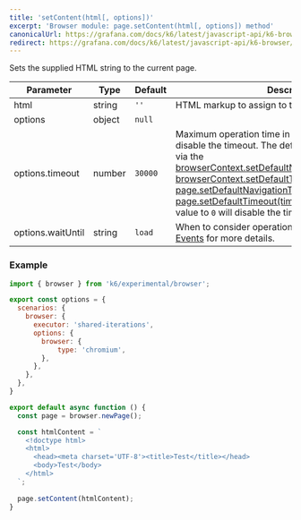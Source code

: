 ```yaml
---
title: 'setContent(html[, options])'
excerpt: 'Browser module: page.setContent(html[, options]) method'
canonicalUrl: https://grafana.com/docs/k6/latest/javascript-api/k6-browser/page/setcontent/
redirect: https://grafana.com/docs/k6/latest/javascript-api/k6-browser/page/setcontent/
---
```


Sets the supplied HTML string to the current page.

<TableWithNestedRows>

| Parameter       | Type   | Default | Description                                                                                                                                                                                                                           |
|-----------------|--------|---------|---------------------------------------------------------------------------------------------------------------------------------------------------------------------------------------------------------------------------------------|
| html | string | `''` | HTML markup to assign to the page.
| options         | object | `null`  |                                                                                                                                                                                                                      |
| options.timeout | number | `30000` | Maximum operation time in milliseconds. Pass `0` to disable the timeout. The default value can be changed via the [browserContext.setDefaultNavigationTimeout(timeout)](/javascript-api/k6-experimental/browser/browsercontext/setdefaultnavigationtimeout/), [browserContext.setDefaultTimeout(timeout)](/javascript-api/k6-experimental/browser/browsercontext/setdefaulttimeout/), [page.setDefaultNavigationTimeout(timeout)](/javascript-api/k6-experimental/browser/page/setdefaultnavigationtimeout/) or [page.setDefaultTimeout(timeout)](/javascript-api/k6-experimental/browser/page/setdefaulttimeout/) methods. Setting the value to `0` will disable the timeout. |
| options.waitUntil | string | `load` | When to consider operation to have succeeded. See [Events](#events) for more details. |

</TableWithNestedRows>

### Example

<CodeGroup labels={[]}>

```javascript
import { browser } from 'k6/experimental/browser';

export const options = {
  scenarios: {
    browser: {
      executor: 'shared-iterations',
      options: {
        browser: {
            type: 'chromium',
        },
      },
    },
  },
}

export default async function () {
  const page = browser.newPage();

  const htmlContent = `
    <!doctype html>
    <html>
      <head><meta charset='UTF-8'><title>Test</title></head>
      <body>Test</body>
    </html>
  `;
  
  page.setContent(htmlContent);
}
```

</CodeGroup>
